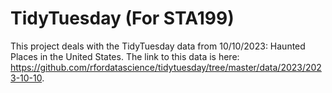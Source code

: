 # TidyTuesday (For STA199)
This project deals with the TidyTuesday data from 10/10/2023: Haunted Places in the United States. The link to this data is here: https://github.com/rfordatascience/tidytuesday/tree/master/data/2023/2023-10-10.

